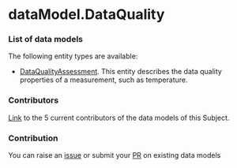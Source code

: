 # dataModel.DataQuality

### List of data models

The following entity types are available:
- [DataQualityAssessment](https://github.com/smart-data-models/dataModel.DataQuality/blob/master/DataQualityAssessment/README.md). This entity describes the data quality properties of a measurement, such as temperature.



### Contributors
[Link](https://github.com/smart-data-models/dataModel.DataQuality/blob/master/CONTRIBUTORS.yaml) to the 5 current contributors of the data models of this Subject.


### Contribution
You can raise an [issue](https://github.com/smart-data-models/dataModel.DataQuality/issues) or submit your [PR](https://github.com/smart-data-models/dataModel.DataQuality/pulls) on existing data models
